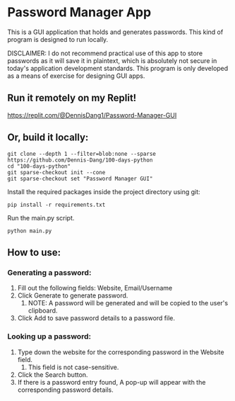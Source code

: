 # Password Manager App
This is a GUI application that holds and generates passwords. This kind of program is designed to run locally. 

DISCLAIMER: I do not recommend practical use of this app to store passwords as it will save it in plaintext, which is 
absolutely not secure in today's application development standards. This program is only developed as a means of 
exercise for designing GUI apps.

## Run it remotely on my Replit!
https://replit.com/@DennisDang1/Password-Manager-GUI

## Or, build it locally:
```shell
git clone --depth 1 --filter=blob:none --sparse https://github.com/Dennis-Dang/100-days-python
cd "100-days-python"
git sparse-checkout init --cone 
git sparse-checkout set "Password Manager GUI"
```
Install the required packages inside the project directory using git:
```shell
pip install -r requirements.txt
```

Run the main.py script.
```shell
python main.py
```

## How to use:
### Generating a password:
1. Fill out the following fields: Website, Email/Username
2. Click Generate to generate password.
    1. NOTE: A password will be generated and will be copied to the user's clipboard.
3. Click Add to save password details to a password file.

### Looking up a password:
1. Type down the website for the corresponding password in the Website field.
   1. This field is not case-sensitive.
2. Click the Search button.
3. If there is a password entry found, A pop-up will appear with the corresponding password details.
